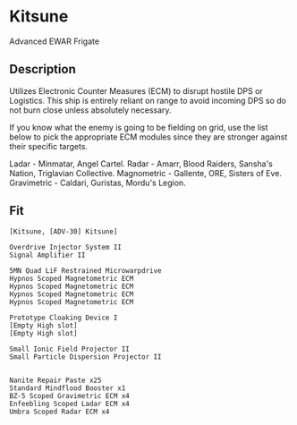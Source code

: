 # Kitsune

Advanced EWAR Frigate

## Description

Utilizes Electronic Counter Measures (ECM) to disrupt hostile DPS or Logistics. This ship is entirely reliant on range to avoid incoming DPS so do not burn close unless absolutely necessary.

If you know what the enemy is going to be fielding on grid, use the list below to pick the appropriate ECM modules since they are stronger against their specific targets.

Ladar - Minmatar, Angel Cartel.
Radar - Amarr, Blood Raiders, Sansha's Nation, Triglavian Collective.
Magnometric - Gallente, ORE, Sisters of Eve.
Gravimetric - Caldari, Guristas, Mordu's Legion.

## Fit
```
[Kitsune, [ADV-30] Kitsune]

Overdrive Injector System II
Signal Amplifier II

5MN Quad LiF Restrained Microwarpdrive
Hypnos Scoped Magnetometric ECM
Hypnos Scoped Magnetometric ECM
Hypnos Scoped Magnetometric ECM
Hypnos Scoped Magnetometric ECM

Prototype Cloaking Device I
[Empty High slot]
[Empty High slot]

Small Ionic Field Projector II
Small Particle Dispersion Projector II


Nanite Repair Paste x25
Standard Mindflood Booster x1
BZ-5 Scoped Gravimetric ECM x4
Enfeebling Scoped Ladar ECM x4
Umbra Scoped Radar ECM x4
```
